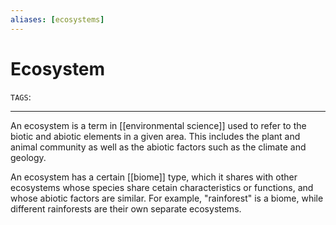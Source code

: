 ```yaml
---
aliases: [ecosystems]
---
```

# Ecosystem
`TAGS`: 

---
An ecosystem is a term in [[environmental science]] used to refer to the biotic and abiotic elements in a given area. This includes the plant and animal community as well as the abiotic factors such as the climate and geology. 

An ecosystem has a certain [[biome]] type, which it shares with other ecosystems whose species share cetain characteristics or functions, and whose abiotic factors are similar. For example, "rainforest" is a biome, while different rainforests are their own separate ecosystems. 